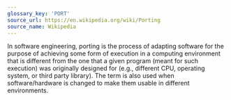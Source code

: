 ```yaml
---
glossary_key: 'PORT'
source_url: https://en.wikipedia.org/wiki/Porting
source_name: Wikipedia
---
```


In software engineering, porting is the process of adapting software for the purpose of achieving some form of execution in a computing environment that is different from the one that a given program (meant for such execution) was originally designed for (e.g., different CPU, operating system, or third party library). The term is also used when software/hardware is changed to make them usable in different environments.
